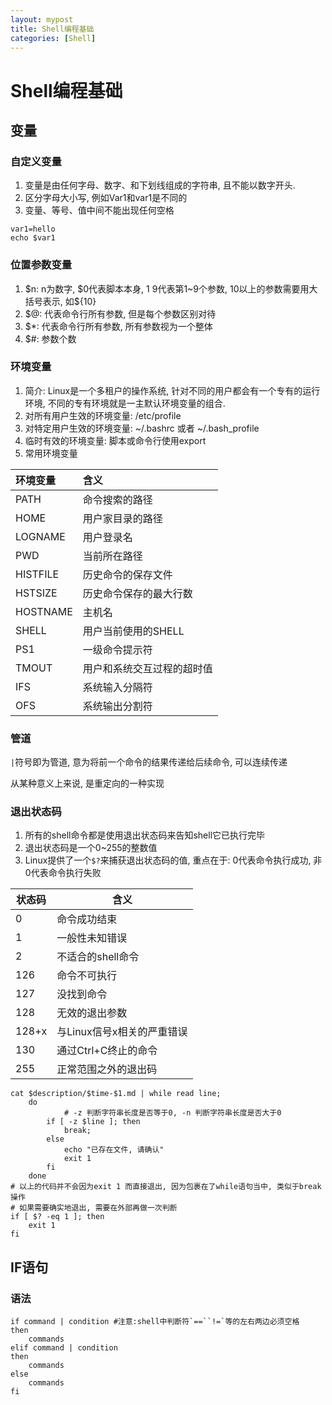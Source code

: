```yaml
---
layout: mypost
title: Shell编程基础
categories: [Shell]
---
```


# Shell编程基础

## 变量

### 自定义变量

1. 变量是由任何字母、数字、和下划线组成的字符串, 且不能以数字开头.
2. 区分字母大小写, 例如Var1和var1是不同的
3. 变量、等号、值中间不能出现任何空格

```shell
var1=hello
echo $var1
```

### 位置参数变量

1. $n: n为数字, $0代表脚本本身, $1~$9代表第1~9个参数, 10以上的参数需要用大括号表示, 如${10}
2. $@: 代表命令行所有参数, 但是每个参数区别对待
3. $*: 代表命令行所有参数, 所有参数视为一个整体
4. $#: 参数个数

### 环境变量

1. 简介: Linux是一个多租户的操作系统, 针对不同的用户都会有一个专有的运行环境, 不同的专有环境就是一主默认环境变量的组合.
2. 对所有用户生效的环境变量: /etc/profile
3. 对特定用户生效的环境变量: ~/.bashrc 或者 ~/.bash_profile
4. 临时有效的环境变量: 脚本或命令行使用export
5. 常用环境变量

| 环境变量 | 含义                       |
| :------- | :------------------------- |
| PATH     | 命令搜索的路径             |
| HOME     | 用户家目录的路径           |
| LOGNAME  | 用户登录名                 |
| PWD      | 当前所在路径               |
| HISTFILE | 历史命令的保存文件         |
| HSTSIZE  | 历史命令保存的最大行数     |
| HOSTNAME | 主机名                     |
| SHELL    | 用户当前使用的SHELL        |
| PS1      | 一级命令提示符             |
| TMOUT    | 用户和系统交互过程的超时值 |
| IFS      | 系统输入分隔符             |
| OFS      | 系统输出分割符             |

### 管道

`|`符号即为管道, 意为将前一个命令的结果传递给后续命令, 可以连续传递

从某种意义上来说, 是重定向的一种实现

### 退出状态码

1. 所有的shell命令都是使用退出状态码来告知shell它已执行完毕
2. 退出状态码是一个0~255的整数值
3. Linux提供了一个`$?`来捕获退出状态码的值, 重点在于: 0代表命令执行成功, 非0代表命令执行失败

| 状态码 | 含义                       |
| ------ | -------------------------- |
| 0      | 命令成功结束               |
| 1      | 一般性未知错误             |
| 2      | 不适合的shell命令          |
| 126    | 命令不可执行               |
| 127    | 没找到命令                 |
| 128    | 无效的退出参数             |
| 128+x  | 与Linux信号x相关的严重错误 |
| 130    | 通过Ctrl+C终止的命令       |
| 255    | 正常范围之外的退出码       |

```shell
cat $description/$time-$1.md | while read line; 
    do
    		# -z 判断字符串长度是否等于0, -n 判断字符串长度是否大于0
        if [ -z $line ]; then 
            break;
        else
            echo "已存在文件, 请确认"
            exit 1
        fi
    done
# 以上的代码并不会因为exit 1 而直接退出, 因为包裹在了while语句当中, 类似于break操作
# 如果需要确实地退出, 需要在外部再做一次判断
if [ $? -eq 1 ]; then
    exit 1
fi
```

## IF语句

### 语法

```shell
if command | condition #注意:shell中判断符`==``!=`等的左右两边必须空格
then
	commands
elif command | condition
then
	commands
else
	commands
fi
```



